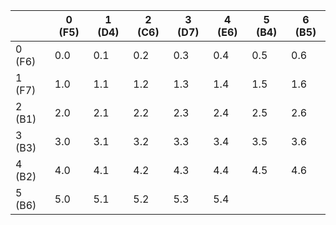 |        | 0 (F5) | 1 (D4) | 2 (C6) | 3 (D7) | 4 (E6) | 5 (B4) | 6 (B5) |
| ------ | ------ | ------ | ------ | ------ | ------ | ------ | ------ |
| 0 (F6) | 0.0    | 0.1    | 0.2    | 0.3    | 0.4    | 0.5    | 0.6    |
| 1 (F7) | 1.0    | 1.1    | 1.2    | 1.3    | 1.4    | 1.5    | 1.6    |
| 2 (B1) | 2.0    | 2.1    | 2.2    | 2.3    | 2.4    | 2.5    | 2.6    |
| 3 (B3) | 3.0    | 3.1    | 3.2    | 3.3    | 3.4    | 3.5    | 3.6    |
| 4 (B2) | 4.0    | 4.1    | 4.2    | 4.3    | 4.4    | 4.5    | 4.6    |
| 5 (B6) | 5.0    | 5.1    | 5.2    | 5.3    | 5.4    |        |        |
